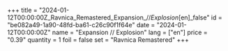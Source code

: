 +++
title = "2024-01-12T00:00:00Z_Ravnica_Remastered_Expansion_//_Explosion_[en]_false"
id = "be082a49-1a90-48fd-ba61-c26c90f1f64e"
date = "2024-01-12T00:00:00Z"
name = "Expansion // Explosion"
lang = ["en"]
price = "0.39"
quantity = 1
foil = false
set = "Ravnica Remastered"
+++
